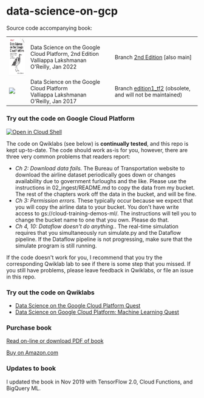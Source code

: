 # data-science-on-gcp

Source code accompanying book:

<table>
<tr>
  <td>
  <img src="cover_edition2.jpg" height="100"/>
  </td>
  <td>
  Data Science on the Google Cloud Platform, 2nd Edition <br/>
  Valliappa Lakshmanan <br/>
  O'Reilly, Jan 2022
  </td>
  <td>
  Branch <a href="https://github.com/GoogleCloudPlatform/data-science-on-gcp/">2nd Edition</a> [also main]
  </td>
</tr>
<tr>
  <td>
  <img src="https://images-na.ssl-images-amazon.com/images/I/51dgw%2BCYSOL._SX379_BO1,204,203,200_.jpg" height="100"/>
  </td>
  <td>
  Data Science on the Google Cloud Platform <br/>
  Valliappa Lakshmanan <br/>
  O'Reilly, Jan 2017
  </td>
  <td>
  Branch <a href="https://github.com/GoogleCloudPlatform/data-science-on-gcp/tree/edition1_tf2">edition1_tf2</a> (obsolete, and will not be maintained)
  </td>
</table>

### Try out the code on Google Cloud Platform
<a href="https://console.cloud.google.com/cloudshell/open?git_repo=https://github.com/GoogleCloudPlatform/data-science-on-gcp&page=editor&open_in_editor=README.md"> <img alt="Open in Cloud Shell" src ="http://gstatic.com/cloudssh/images/open-btn.png"></a>

The code on Qwiklabs (see below) is **continually tested**, and this repo is kept up-to-date.
The code should work as-is for you, however, there are three very common problems that readers report:
* <i>Ch 2: Download data fails.</i> The Bureau of Transportation website to download the airline dataset periodically goes down or changes availability due to government furloughs and the like.
Please use the instructions in 02_ingest/README.md to copy the data from my bucket. The rest of the chapters work off the data in the
bucket, and will be fine.
* <i>Ch 3: Permission errors.</i> These typically occur because we expect that you will copy the airline data to your bucket. You don't have write access to gs://cloud-training-demos-ml/. The instructions will tell you to change the bucket name to one that you own. Please do that.
* <i>Ch 4, 10: Dataflow doesn't do anything.</i>. The real-time simulation requires that you simultaneously run simulate.py and the Dataflow pipeline. If the Dataflow pipeline is not progressing, make sure that the simulate program is still running.

If the code doesn't work for you, I recommend that you try the corresponding Qwiklab lab to see if there is some step that you missed.
If you still have problems, please leave feedback in Qwiklabs, or file an issue in this repo.

### Try out the code on Qwiklabs

- [Data Science on the Google Cloud Platform Quest](https://google.qwiklabs.com/quests/43)
- [Data Science on Google Cloud Platform: Machine Learning Quest](https://google.qwiklabs.com/quests/50)



### Purchase book
[Read on-line or download PDF of book](http://shop.oreilly.com/product/0636920057628.do)

[Buy on Amazon.com](https://www.amazon.com/Data-Science-Google-Cloud-Platform/dp/1491974567)

### Updates to book
I updated the book in Nov 2019 with TensorFlow 2.0, Cloud Functions, and BigQuery ML.
